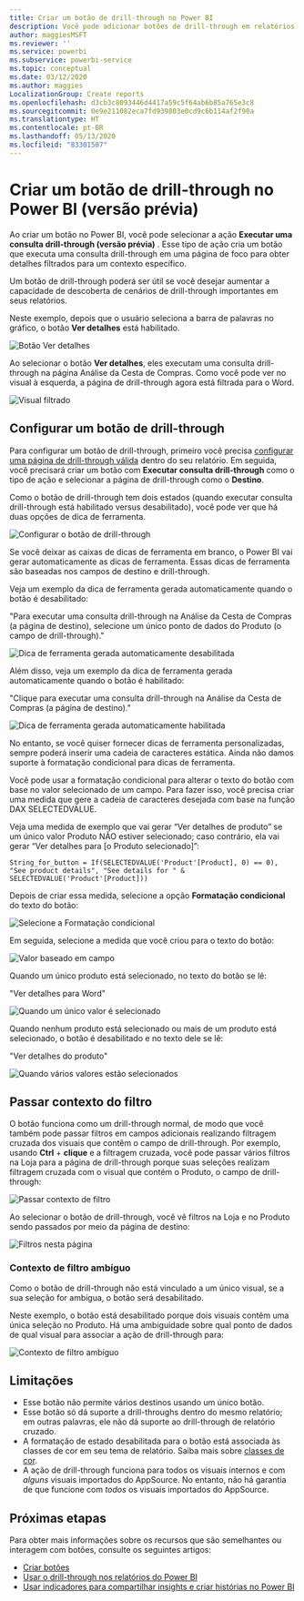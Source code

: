 ```yaml
---
title: Criar um botão de drill-through no Power BI
description: Você pode adicionar botões de drill-through em relatórios do Power BI que fazem seus relatórios se comportarem como aplicativos e aprofundarem o envolvimento com usuários.
author: maggiesMSFT
ms.reviewer: ''
ms.service: powerbi
ms.subservice: powerbi-service
ms.topic: conceptual
ms.date: 03/12/2020
ms.author: maggies
LocalizationGroup: Create reports
ms.openlocfilehash: d3cb3c8093446d4417a59c5f64ab6b85a765e3c8
ms.sourcegitcommit: 0e9e211082eca7fd939803e0cd9c6b114af2f90a
ms.translationtype: HT
ms.contentlocale: pt-BR
ms.lasthandoff: 05/13/2020
ms.locfileid: "83301507"
---
```

# <a name="create-a-drill-through-button-in-power-bi-preview"></a>Criar um botão de drill-through no Power BI (versão prévia)

Ao criar um botão no Power BI, você pode selecionar a ação **Executar uma consulta drill-through (versão prévia)** . Esse tipo de ação cria um botão que executa uma consulta drill-through em uma página de foco para obter detalhes filtrados para um contexto específico.

Um botão de drill-through poderá ser útil se você desejar aumentar a capacidade de descoberta de cenários de drill-through importantes em seus relatórios.

Neste exemplo, depois que o usuário seleciona a barra de palavras no gráfico, o botão **Ver detalhes** está habilitado.

![Botão Ver detalhes](media/desktop-drill-through-buttons/power-bi-drill-through-visual-button.png)

Ao selecionar o botão **Ver detalhes**, eles executam uma consulta drill-through na página Análise da Cesta de Compras. Como você pode ver no visual à esquerda, a página de drill-through agora está filtrada para o Word.

![Visual filtrado](media/desktop-drill-through-buttons/power-bi-drill-through-destination.png)

## <a name="set-up-a-drill-through-button"></a>Configurar um botão de drill-through

Para configurar um botão de drill-through, primeiro você precisa [configurar uma página de drill-through válida](desktop-drillthrough.md) dentro do seu relatório. Em seguida, você precisará criar um botão com **Executar consulta drill-through** como o tipo de ação e selecionar a página de drill-through como o **Destino**.

Como o botão de drill-through tem dois estados (quando executar consulta drill-through está habilitado versus desabilitado), você pode ver que há duas opções de dica de ferramenta.

![Configurar o botão de drill-through](media/desktop-drill-through-buttons/power-bi-create-drill-through-button.png)

Se você deixar as caixas de dicas de ferramenta em branco, o Power BI vai gerar automaticamente as dicas de ferramenta. Essas dicas de ferramenta são baseadas nos campos de destino e drill-through.

Veja um exemplo da dica de ferramenta gerada automaticamente quando o botão é desabilitado:

"Para executar uma consulta drill-through na Análise da Cesta de Compras (a página de destino), selecione um único ponto de dados do Produto (o campo de drill-through)."

![Dica de ferramenta gerada automaticamente desabilitada](media/desktop-drill-through-buttons/power-bi-drill-through-tooltip-disabled.png)

Além disso, veja um exemplo da dica de ferramenta gerada automaticamente quando o botão é habilitado:

"Clique para executar uma consulta drill-through na Análise da Cesta de Compras (a página de destino)."

![Dica de ferramenta gerada automaticamente habilitada](media/desktop-drill-through-buttons/power-bi-drill-through-visual-button.png)

No entanto, se você quiser fornecer dicas de ferramenta personalizadas, sempre poderá inserir uma cadeia de caracteres estática. Ainda não damos suporte à formatação condicional para dicas de ferramenta.

Você pode usar a formatação condicional para alterar o texto do botão com base no valor selecionado de um campo. Para fazer isso, você precisa criar uma medida que gere a cadeia de caracteres desejada com base na função DAX SELECTEDVALUE.

Veja uma medida de exemplo que vai gerar “Ver detalhes de produto” se um único valor Produto NÃO estiver selecionado; caso contrário, ela vai gerar “Ver detalhes para [o Produto selecionado]”:

```
String_for_button = If(SELECTEDVALUE('Product'[Product], 0) == 0), "See product details", "See details for " & SELECTEDVALUE('Product'[Product]))
```

Depois de criar essa medida, selecione a opção **Formatação condicional** do texto do botão:

![Selecione a Formatação condicional](media/desktop-drill-through-buttons/power-bi-button-conditional-tooltip.png)

Em seguida, selecione a medida que você criou para o texto do botão:

![Valor baseado em campo](media/desktop-drill-through-buttons/power-bi-conditional-measure.png)

Quando um único produto está selecionado, no texto do botão se lê:

"Ver detalhes para Word"

![Quando um único valor é selecionado](media/desktop-drill-through-buttons/power-bi-conditional-button-text.png)

Quando nenhum produto está selecionado ou mais de um produto está selecionado, o botão é desabilitado e no texto dele se lê:

"Ver detalhes do produto"

![Quando vários valores estão selecionados](media/desktop-drill-through-buttons/power-bi-button-conditional-text-2.png)

## <a name="pass-filter-context"></a>Passar contexto do filtro

O botão funciona como um drill-through normal, de modo que você também pode passar filtros em campos adicionais realizando filtragem cruzada dos visuais que contêm o campo de drill-through. Por exemplo, usando **Ctrl** + **clique** e a filtragem cruzada, você pode passar vários filtros na Loja para a página de drill-through porque suas seleções realizam filtragem cruzada com o visual que contém o Produto, o campo de drill-through:

![Passar contexto de filtro](media/desktop-drill-through-buttons/power-bi-cross-filter-drill-through-button.png)

Ao selecionar o botão de drill-through, você vê filtros na Loja e no Produto sendo passados por meio da página de destino:

![Filtros nesta página](media/desktop-drill-through-buttons/power-bi-button-filters-passed-through.png)

### <a name="ambiguous-filter-context"></a>Contexto de filtro ambíguo

Como o botão de drill-through não está vinculado a um único visual, se a sua seleção for ambígua, o botão será desabilitado.

Neste exemplo, o botão está desabilitado porque dois visuais contêm uma única seleção no Produto. Há uma ambiguidade sobre qual ponto de dados de qual visual para associar a ação de drill-through para:

![Contexto de filtro ambíguo](media/desktop-drill-through-buttons/power-bi-button-disabled-ambiguity.png)

## <a name="limitations"></a>Limitações

- Esse botão não permite vários destinos usando um único botão.
- Esse botão só dá suporte a drill-throughs dentro do mesmo relatório; em outras palavras, ele não dá suporte ao drill-through de relatório cruzado.
- A formatação de estado desabilitada para o botão está associada às classes de cor em seu tema de relatório. Saiba mais sobre [classes de cor](desktop-report-themes.md#setting-structural-colors).
- A ação de drill-through funciona para todos os visuais internos e com *alguns* visuais importados do AppSource. No entanto, não há garantia de que funcione com *todos* os visuais importados do AppSource.

## <a name="next-steps"></a>Próximas etapas
Para obter mais informações sobre os recursos que são semelhantes ou interagem com botões, consulte os seguintes artigos:

* [Criar botões](desktop-buttons.md)
* [Usar o drill-through nos relatórios do Power BI](desktop-drillthrough.md)
* [Usar indicadores para compartilhar insights e criar histórias no Power BI](desktop-bookmarks.md)

